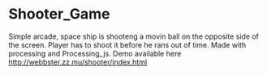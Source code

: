 # Shooter_Game
Simple arcade, space ship is shooteng a movin ball on the opposite side of the screen. 
Player has to shoot it before he rans out of time. Made with processing and Processing_js.
Demo available here http://webbster.zz.mu/shooter/index.html
